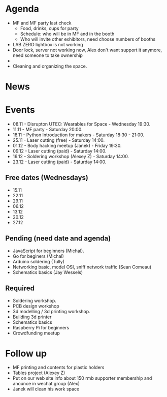 # Agenda

- MF and MF party last check   
    * Food, drinks, cups for party
    * Schedule: who will be in MF and in the booth    
    * Who will invite other exhibitors, need choose numbers of booths    
- LAB ZERO lightbox is not working   
- Door lock, server not working now, Alex don't want support it anymore, need someone to take ownership
- 
- Cleaning and organizing the space.   

# News


# Events

- 08.11 - Disrupton UTEC: Wearables for Space - Wednesday 19:30.    
- 11.11 - MF party - Saturday 20:00.    
- 18.11 - Python Introduction for makers - Saturday 18:30 - 21:00.    
- 25.11 - Laser cutting (free) - Saturday 14:00.  
- 01.12 - Body hacking meetup (Janek) - Friday 19:30.   
- 09.12 - Laser cutting (paid) - Saturday 14:00.    
- 16.12 - Soldering workshop (Alexey Z) - Saturday 14:00.   
- 23.12 - Laser cutting (paid) - Saturday 14:00.    

## Free dates (Wednesdays)

- 15.11
- 22.11
- 29.11
- 06.12
- 13.12
- 20.12
- 27.12

## Pending (need date and agenda)

- JavaScript for beginners (Michal).   
- Go for beginers (Michal)   
- Arduino soldering (Tully)
- Networking basic, model OSI, sniff network traffic (Sean Comeau)   
- Schematics basics (Jay Wessels)   

## Required

- Soldering workshop.  
- PCB design workshop 
- 3d modelling / 3d printing workshop.    
- Building 3d printer   
- Schematics basics    
- Raspberry Pi for beginners   
- Crowdfunding meetup    

# Follow up

- MF printing and contents for plastic holders
- Tables project (Alexey Z)   
- Put on our web site info about 150 rmb supporter membership and anounce in wechat group (Alex)  
- Janek will clean his work space

